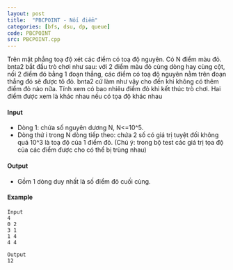 ```yaml
---
layout: post
title:  "PBCPOINT - Nối điểm"
categories: [bfs, dsu, dp, queue]
code: PBCPOINT
src: PBCPOINT.cpp
---
```




  


Trên mặt phẳng toạ độ xét các điểm có toạ độ nguyên. Có N điểm màu đỏ. bnta2 bắt đầu trò chơi như sau: với 2 điểm màu đỏ cùng dòng hay cùng cột, nối 2 điểm đó bằng 1 đoạn thẳng, các điểm có toạ độ nguyên nằm trên đoạn thẳng đó sẽ được tô đỏ. bnta2 cứ làm như vậy cho đến khi không có thêm điểm đỏ nào nữa. Tính xem có bao nhiêu điểm đỏ khi kết thúc trò chơi. Hai điểm được xem là khác nhau nếu có tọa độ khác nhau

#### Input

*   Dòng 1: chứa số nguyên dương N, N<=10^5.
*   Dòng thứ i trong N dòng tiếp theo: chứa 2 số có giá trị tuyệt đối không quá 10^3 là toạ độ của 1 điểm đỏ. (Chú ý: trong bộ test các giá trị tọa độ của các điểm được cho có thể bị trùng nhau)

#### Output

*   Gồm 1 dòng duy nhất là số điểm đỏ cuối cùng.

#### Example

```
Input  
4   
0 2   
3 1   
1 4   
4 4   
  
Output  
12
```

<!--more-->

